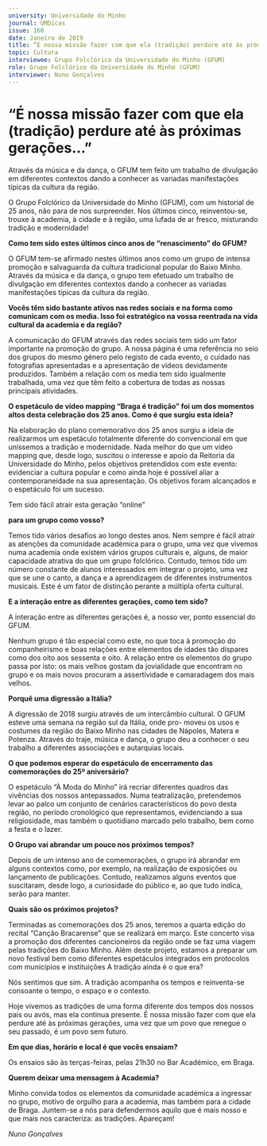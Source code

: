 ```yaml
---
university: Universidade do Minho
journal: UMDicas 
issue: 160
date: Janeiro de 2019
title: “É nossa missão fazer com que ela (tradição) perdure até às próximas gerações...”
topic: Cultura
interviewee: Grupo Folclórico da Universidade do Minho (GFUM)
role: Grupo Folclórico da Universidade do Minho (GFUM)
interviewer: Nuno Gonçalves
---
```



# “É nossa missão fazer com que ela (tradição) perdure até às próximas gerações...”


Através da música e da dança, o GFUM tem feito um trabalho de divulgação em diferentes contextos dando a conhecer as variadas manifestações típicas da cultura da região.

O Grupo Folclórico da Universidade do Minho (GFUM), com um historial de 25 anos, não para de nos surpreender. Nos últimos cinco, reinventou-se, trouxe à academia, à cidade e à região, uma lufada de ar fresco, misturando tradição e modernidade!

**Como tem sido estes últimos cinco anos de “renascimento” do GFUM?**

O GFUM tem-se afirmado nestes últimos anos como um grupo de intensa promoção e salvaguarda da cultura tradicional popular do Baixo Minho. Através da música e da dança, o grupo tem efetuado um trabalho de divulgação em diferentes contextos dando a conhecer as variadas manifestações típicas da cultura da região.

**Vocês têm sido bastante ativos nas redes sociais e na forma como comunicam com os media. Isso foi estratégico na vossa reentrada na vida cultural da academia e da região?**

A comunicação do GFUM através das redes sociais tem sido um fator importante na promoção do grupo. A nossa página é uma referência no seio dos grupos do mesmo género pelo registo de cada evento, o cuidado nas fotografias apresentadas e a apresentação de vídeos devidamente produzidos. Também a relação com os media tem sido igualmente trabalhada, uma vez que têm feito a cobertura de todas as nossas principais atividades.

**O espetáculo de vídeo mapping “Braga é tradição” foi um dos momentos altos desta celebração dos 25 anos. Como é que surgiu esta ideia?**

Na elaboração do plano comemorativo dos 25 anos surgiu a ideia de realizarmos um espetáculo totalmente diferente do convencional em que uníssemos a tradição e modernidade. Nada melhor do que um vídeo mapping que, desde logo, suscitou o interesse e apoio da Reitoria da Universidade do Minho, pelos objetivos pretendidos com este evento: evidenciar a cultura popular e como ainda hoje é possível aliar a contemporaneidade na sua apresentação. Os objetivos foram alcançados e o espetáculo foi um sucesso.

Tem sido fácil atrair esta geração “online”

**para um grupo como vosso?**

Temos tido vários desafios ao longo destes anos. Nem sempre é fácil atrair as atenções da comunidade académica para o grupo, uma vez que vivemos numa academia onde existem vários grupos culturais e, alguns, de maior capacidade atrativa do que um grupo folclórico. Contudo, temos tido um número constante de alunos interessados em integrar o projeto, uma vez que se une o canto, a dança e a aprendizagem de diferentes instrumentos musicais. Este é um fator de distinção perante a múltipla oferta cultural.

**E a interação entre as diferentes gerações, como tem sido?**

A interação entre as diferentes gerações é, a nosso ver, ponto essencial do GFUM.

Nenhum grupo é tão especial como este, no que toca à promoção do companheirismo e boas relações entre elementos de idades tão díspares como dos oito aos sessenta e oito. A relação entre os elementos do grupo passa por isto: os mais velhos gostam da jovialidade que encontram no grupo e os mais novos procuram a assertividade e camaradagem dos mais velhos.

**Porquê uma digressão a Itália?**

A digressão de 2018 surgiu através de um intercâmbio cultural. O GFUM esteve uma semana na região sul da Itália, onde pro- moveu os usos e costumes da região do Baixo Minho nas cidades de Nápoles, Matera e Potenza. Através do traje, música e dança, o grupo deu a conhecer o seu trabalho a diferentes associações e autarquias locais.

**O que podemos esperar do espetáculo de encerramento das comemorações do 25º aniversário?**

O espetáculo “À Moda do Minho” irá recriar diferentes quadros das vivências dos nossos antepassados. Numa teatralização, pretendemos levar ao palco um conjunto de cenários característicos do povo desta região, no período cronológico que representamos, evidenciando a sua religiosidade, mas também o quotidiano marcado pelo trabalho, bem como a festa e o lazer.

**O Grupo vai abrandar um pouco nos próximos tempos?**

Depois de um intenso ano de comemorações, o grupo irá abrandar em alguns contextos como, por exemplo, na realização de exposições ou lançamento de publicações. Contudo, realizamos alguns eventos que suscitaram, desde logo, a curiosidade do público e, ao que tudo indica, serão para manter.

**Quais são os próximos projetos?**

Terminadas as comemorações dos 25 anos, teremos a quarta edição do recital “Canção Bracarense” que se realizará em março. Este concerto visa a promoção dos diferentes cancioneiros da região onde se faz uma viagem pelas tradições do Baixo Minho. Além deste projeto, estamos a preparar um novo festival bem como diferentes espetáculos integrados em protocolos com municípios e instituições A tradição ainda é o que era?

Nós sentimos que sim. A tradição acompanha os tempos e reinventa-se consoante o tempo, o espaço e o contexto.

Hoje vivemos as tradições de uma forma diferente dos tempos dos nossos pais ou avós, mas ela continua presente. É nossa missão fazer com que ela perdure até às próximas gerações, uma vez que um povo que renegue o seu passado, é um povo sem futuro.

**Em que dias, horário e local é que vocês ensaiam?**

Os ensaios são às terças-feiras, pelas 21h30 no Bar Académico, em Braga.

**Querem deixar uma mensagem à Academia?**

Minho convida todos os elementos da comunidade académica a ingressar no grupo, motivo de orgulho para a academia, mas também para a cidade de Braga. Juntem-se a nós para defendermos aquilo que é mais nosso e que mais nos caracteriza: as tradições. Apareçam!

*Nuno Gonçalves*